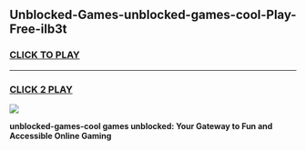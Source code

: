 
## Unblocked-Games-unblocked-games-cool-Play-Free-ilb3t
<h3>
<a href="https://premium76.site?title=unblocked-games-cool&ref=23A">CLICK TO PLAY</a></h3>
<hr>

<h3>
<a href="https://premium76.site?title=unblocked-games-cool&ref=23A">CLICK 2 PLAY</a>
  
</h3>

<a href="https://premium76.site?title=unblocked-games-cool&ref=23A"><img src="https://clearcache.store/games.png"></a>


**unblocked-games-cool games unblocked: Your Gateway to Fun and Accessible Online Gaming**
